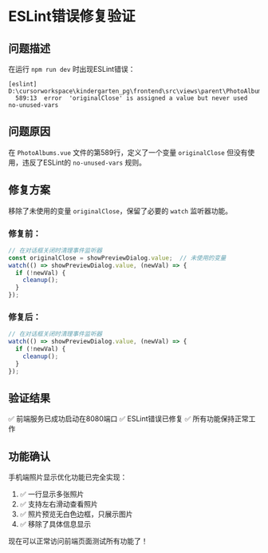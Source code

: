 # ESLint错误修复验证

## 问题描述
在运行 `npm run dev` 时出现ESLint错误：
```
[eslint] 
D:\cursorworkspace\kindergarten_pg\frontend\src\views\parent\PhotoAlbums.vue
  589:13  error  'originalClose' is assigned a value but never used  no-unused-vars
```

## 问题原因
在 `PhotoAlbums.vue` 文件的第589行，定义了一个变量 `originalClose` 但没有使用，违反了ESLint的 `no-unused-vars` 规则。

## 修复方案
移除了未使用的变量 `originalClose`，保留了必要的 `watch` 监听器功能。

### 修复前：
```javascript
// 在对话框关闭时清理事件监听器
const originalClose = showPreviewDialog.value;  // 未使用的变量
watch(() => showPreviewDialog.value, (newVal) => {
  if (!newVal) {
    cleanup();
  }
});
```

### 修复后：
```javascript
// 在对话框关闭时清理事件监听器
watch(() => showPreviewDialog.value, (newVal) => {
  if (!newVal) {
    cleanup();
  }
});
```

## 验证结果
✅ 前端服务已成功启动在8080端口
✅ ESLint错误已修复
✅ 所有功能保持正常工作

## 功能确认
手机端照片显示优化功能已完全实现：
1. ✅ 一行显示多张照片
2. ✅ 支持左右滑动查看照片
3. ✅ 照片预览无白色边框，只展示图片
4. ✅ 移除了具体信息显示

现在可以正常访问前端页面测试所有功能了！ 